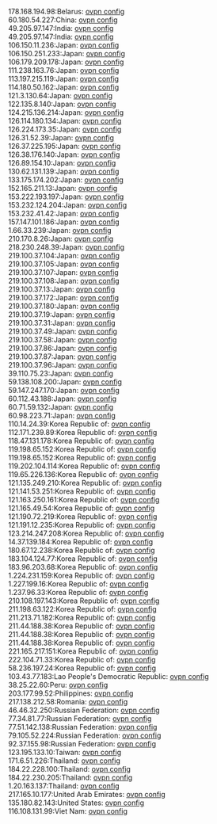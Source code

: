 178.168.194.98:Belarus: [ovpn config](vpn/178_168_194_98.ovpn)  
60.180.54.227:China: [ovpn config](vpn/60_180_54_227.ovpn)  
49.205.97.147:India: [ovpn config](vpn/49_205_97_147.ovpn)  
49.205.97.147:India: [ovpn config](vpn/49_205_97_147.ovpn)  
106.150.11.236:Japan: [ovpn config](vpn/106_150_11_236.ovpn)  
106.150.251.233:Japan: [ovpn config](vpn/106_150_251_233.ovpn)  
106.179.209.178:Japan: [ovpn config](vpn/106_179_209_178.ovpn)  
111.238.163.76:Japan: [ovpn config](vpn/111_238_163_76.ovpn)  
113.197.215.119:Japan: [ovpn config](vpn/113_197_215_119.ovpn)  
114.180.50.162:Japan: [ovpn config](vpn/114_180_50_162.ovpn)  
121.3.130.64:Japan: [ovpn config](vpn/121_3_130_64.ovpn)  
122.135.8.140:Japan: [ovpn config](vpn/122_135_8_140.ovpn)  
124.215.136.214:Japan: [ovpn config](vpn/124_215_136_214.ovpn)  
126.114.180.134:Japan: [ovpn config](vpn/126_114_180_134.ovpn)  
126.224.173.35:Japan: [ovpn config](vpn/126_224_173_35.ovpn)  
126.31.52.39:Japan: [ovpn config](vpn/126_31_52_39.ovpn)  
126.37.225.195:Japan: [ovpn config](vpn/126_37_225_195.ovpn)  
126.38.176.140:Japan: [ovpn config](vpn/126_38_176_140.ovpn)  
126.89.154.10:Japan: [ovpn config](vpn/126_89_154_10.ovpn)  
130.62.131.139:Japan: [ovpn config](vpn/130_62_131_139.ovpn)  
133.175.174.202:Japan: [ovpn config](vpn/133_175_174_202.ovpn)  
152.165.211.13:Japan: [ovpn config](vpn/152_165_211_13.ovpn)  
153.222.193.197:Japan: [ovpn config](vpn/153_222_193_197.ovpn)  
153.232.124.204:Japan: [ovpn config](vpn/153_232_124_204.ovpn)  
153.232.41.42:Japan: [ovpn config](vpn/153_232_41_42.ovpn)  
157.147.101.186:Japan: [ovpn config](vpn/157_147_101_186.ovpn)  
1.66.33.239:Japan: [ovpn config](vpn/1_66_33_239.ovpn)  
210.170.8.26:Japan: [ovpn config](vpn/210_170_8_26.ovpn)  
218.230.248.39:Japan: [ovpn config](vpn/218_230_248_39.ovpn)  
219.100.37.104:Japan: [ovpn config](vpn/219_100_37_104.ovpn)  
219.100.37.105:Japan: [ovpn config](vpn/219_100_37_105.ovpn)  
219.100.37.107:Japan: [ovpn config](vpn/219_100_37_107.ovpn)  
219.100.37.108:Japan: [ovpn config](vpn/219_100_37_108.ovpn)  
219.100.37.13:Japan: [ovpn config](vpn/219_100_37_13.ovpn)  
219.100.37.172:Japan: [ovpn config](vpn/219_100_37_172.ovpn)  
219.100.37.180:Japan: [ovpn config](vpn/219_100_37_180.ovpn)  
219.100.37.19:Japan: [ovpn config](vpn/219_100_37_19.ovpn)  
219.100.37.31:Japan: [ovpn config](vpn/219_100_37_31.ovpn)  
219.100.37.49:Japan: [ovpn config](vpn/219_100_37_49.ovpn)  
219.100.37.58:Japan: [ovpn config](vpn/219_100_37_58.ovpn)  
219.100.37.86:Japan: [ovpn config](vpn/219_100_37_86.ovpn)  
219.100.37.87:Japan: [ovpn config](vpn/219_100_37_87.ovpn)  
219.100.37.96:Japan: [ovpn config](vpn/219_100_37_96.ovpn)  
39.110.75.23:Japan: [ovpn config](vpn/39_110_75_23.ovpn)  
59.138.108.200:Japan: [ovpn config](vpn/59_138_108_200.ovpn)  
59.147.247.170:Japan: [ovpn config](vpn/59_147_247_170.ovpn)  
60.112.43.188:Japan: [ovpn config](vpn/60_112_43_188.ovpn)  
60.71.59.132:Japan: [ovpn config](vpn/60_71_59_132.ovpn)  
60.98.223.71:Japan: [ovpn config](vpn/60_98_223_71.ovpn)  
110.14.24.39:Korea Republic of: [ovpn config](vpn/110_14_24_39.ovpn)  
112.171.239.89:Korea Republic of: [ovpn config](vpn/112_171_239_89.ovpn)  
118.47.131.178:Korea Republic of: [ovpn config](vpn/118_47_131_178.ovpn)  
119.198.65.152:Korea Republic of: [ovpn config](vpn/119_198_65_152.ovpn)  
119.198.65.152:Korea Republic of: [ovpn config](vpn/119_198_65_152.ovpn)  
119.202.104.114:Korea Republic of: [ovpn config](vpn/119_202_104_114.ovpn)  
119.65.226.136:Korea Republic of: [ovpn config](vpn/119_65_226_136.ovpn)  
121.135.249.210:Korea Republic of: [ovpn config](vpn/121_135_249_210.ovpn)  
121.141.53.251:Korea Republic of: [ovpn config](vpn/121_141_53_251.ovpn)  
121.163.250.161:Korea Republic of: [ovpn config](vpn/121_163_250_161.ovpn)  
121.165.49.54:Korea Republic of: [ovpn config](vpn/121_165_49_54.ovpn)  
121.190.72.219:Korea Republic of: [ovpn config](vpn/121_190_72_219.ovpn)  
121.191.12.235:Korea Republic of: [ovpn config](vpn/121_191_12_235.ovpn)  
123.214.247.208:Korea Republic of: [ovpn config](vpn/123_214_247_208.ovpn)  
14.37.139.184:Korea Republic of: [ovpn config](vpn/14_37_139_184.ovpn)  
180.67.12.238:Korea Republic of: [ovpn config](vpn/180_67_12_238.ovpn)  
183.104.124.77:Korea Republic of: [ovpn config](vpn/183_104_124_77.ovpn)  
183.96.203.68:Korea Republic of: [ovpn config](vpn/183_96_203_68.ovpn)  
1.224.231.159:Korea Republic of: [ovpn config](vpn/1_224_231_159.ovpn)  
1.227.199.16:Korea Republic of: [ovpn config](vpn/1_227_199_16.ovpn)  
1.237.96.33:Korea Republic of: [ovpn config](vpn/1_237_96_33.ovpn)  
210.108.197.143:Korea Republic of: [ovpn config](vpn/210_108_197_143.ovpn)  
211.198.63.122:Korea Republic of: [ovpn config](vpn/211_198_63_122.ovpn)  
211.213.71.182:Korea Republic of: [ovpn config](vpn/211_213_71_182.ovpn)  
211.44.188.38:Korea Republic of: [ovpn config](vpn/211_44_188_38.ovpn)  
211.44.188.38:Korea Republic of: [ovpn config](vpn/211_44_188_38.ovpn)  
211.44.188.38:Korea Republic of: [ovpn config](vpn/211_44_188_38.ovpn)  
221.165.217.151:Korea Republic of: [ovpn config](vpn/221_165_217_151.ovpn)  
222.104.71.33:Korea Republic of: [ovpn config](vpn/222_104_71_33.ovpn)  
58.236.197.24:Korea Republic of: [ovpn config](vpn/58_236_197_24.ovpn)  
103.43.77.183:Lao People's Democratic Republic: [ovpn config](vpn/103_43_77_183.ovpn)  
38.25.22.60:Peru: [ovpn config](vpn/38_25_22_60.ovpn)  
203.177.99.52:Philippines: [ovpn config](vpn/203_177_99_52.ovpn)  
217.138.212.58:Romania: [ovpn config](vpn/217_138_212_58.ovpn)  
46.46.32.250:Russian Federation: [ovpn config](vpn/46_46_32_250.ovpn)  
77.34.81.77:Russian Federation: [ovpn config](vpn/77_34_81_77.ovpn)  
77.51.142.138:Russian Federation: [ovpn config](vpn/77_51_142_138.ovpn)  
79.105.52.224:Russian Federation: [ovpn config](vpn/79_105_52_224.ovpn)  
92.37.155.98:Russian Federation: [ovpn config](vpn/92_37_155_98.ovpn)  
123.195.133.10:Taiwan: [ovpn config](vpn/123_195_133_10.ovpn)  
171.6.51.226:Thailand: [ovpn config](vpn/171_6_51_226.ovpn)  
184.22.228.100:Thailand: [ovpn config](vpn/184_22_228_100.ovpn)  
184.22.230.205:Thailand: [ovpn config](vpn/184_22_230_205.ovpn)  
1.20.163.137:Thailand: [ovpn config](vpn/1_20_163_137.ovpn)  
217.165.10.177:United Arab Emirates: [ovpn config](vpn/217_165_10_177.ovpn)  
135.180.82.143:United States: [ovpn config](vpn/135_180_82_143.ovpn)  
116.108.131.99:Viet Nam: [ovpn config](vpn/116_108_131_99.ovpn)  
